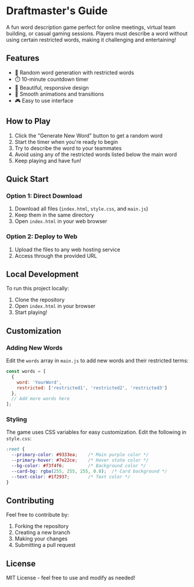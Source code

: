 # Draftmaster's Guide

A fun word description game perfect for online meetings, virtual team building, or casual gaming sessions. Players must describe a word without using certain restricted words, making it challenging and entertaining!

## Features

- 🎲 Random word generation with restricted words
- ⏱️ 10-minute countdown timer
- 🎨 Beautiful, responsive design
- 🌟 Smooth animations and transitions
- 🎮 Easy to use interface

## How to Play

1. Click the "Generate New Word" button to get a random word
2. Start the timer when you're ready to begin
3. Try to describe the word to your teammates
4. Avoid using any of the restricted words listed below the main word
5. Keep playing and have fun!

## Quick Start

### Option 1: Direct Download
1. Download all files (`index.html`, `style.css`, and `main.js`)
2. Keep them in the same directory
3. Open `index.html` in your web browser

### Option 2: Deploy to Web
1. Upload the files to any web hosting service
2. Access through the provided URL

## Local Development

To run this project locally:

1. Clone the repository
2. Open `index.html` in your browser
3. Start playing!

## Customization

### Adding New Words
Edit the `words` array in `main.js` to add new words and their restricted terms:

```javascript
const words = [
  { 
    word: 'YourWord', 
    restricted: ['restricted1', 'restricted2', 'restricted3'] 
  },
  // Add more words here
];
```

### Styling
The game uses CSS variables for easy customization. Edit the following in `style.css`:

```css
:root {
  --primary-color: #9333ea;    /* Main purple color */
  --primary-hover: #7e22ce;    /* Hover state color */
  --bg-color: #f3f4f6;         /* Background color */
  --card-bg: rgba(255, 255, 255, 0.8);  /* Card background */
  --text-color: #1f2937;       /* Text color */
}
```

## Contributing

Feel free to contribute by:
1. Forking the repository
2. Creating a new branch
3. Making your changes
4. Submitting a pull request

## License

MIT License - feel free to use and modify as needed!